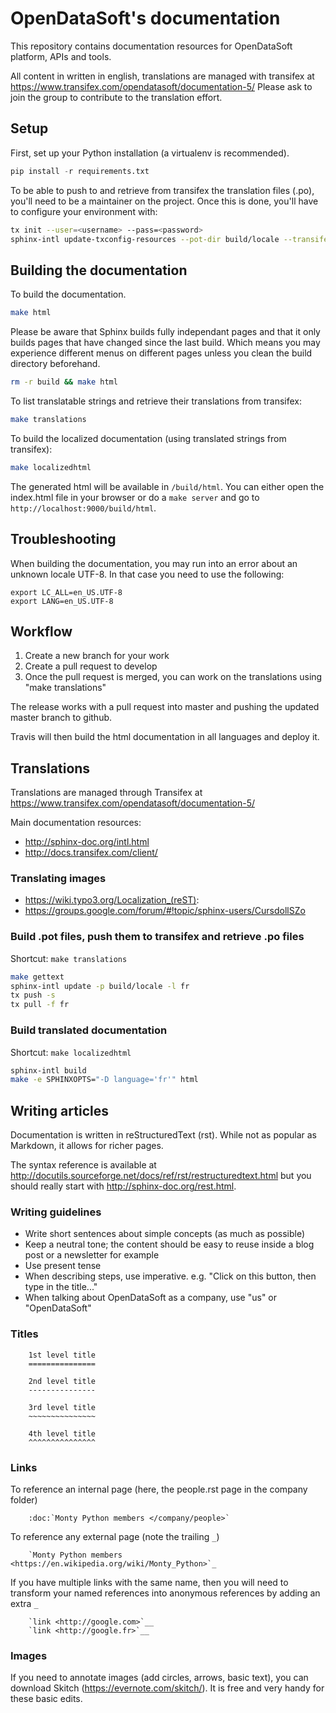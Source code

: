 # OpenDataSoft's documentation

This repository contains documentation resources for OpenDataSoft platform, APIs and tools.

All content in written in english, translations are managed with transifex at https://www.transifex.com/opendatasoft/documentation-5/
Please ask to join the group to contribute to the translation effort.

## Setup

First, set up your Python installation (a virtualenv is recommended).
```python
pip install -r requirements.txt
```

To be able to push to and retrieve from transifex the translation files (.po), you'll need to be a maintainer on the project.
Once this is done, you'll have to configure your environment with:

``` bash
tx init --user=<username> --pass=<password>
sphinx-intl update-txconfig-resources --pot-dir build/locale --transifex-project-name documentation-5
```

## Building the documentation

To build the documentation.
```bash
make html
```

Please be aware that Sphinx builds fully independant pages and that it only builds pages that have changed since the last build. Which means you may experience different menus on different pages unless you clean the build directory beforehand.
```bash
rm -r build && make html
```

To list translatable strings and retrieve their translations from transifex:
```bash
make translations
```

To build the localized documentation (using translated strings from transifex):
```bash
make localizedhtml
```

The generated html will be available in `/build/html`. You can either open the index.html file in your browser or do a
`make server` and go to `http://localhost:9000/build/html`.

## Troubleshooting

When building the documentation, you may run into an error about an unknown locale UTF-8. In that case you need to use
the following:
```
export LC_ALL=en_US.UTF-8
export LANG=en_US.UTF-8
```

## Workflow

1. Create a new branch for your work
2. Create a pull request to develop
3. Once the pull request is merged, you can work on the translations using "make translations"

The release works with a pull request into master and pushing the updated master branch to github.

Travis will then build the html documentation in all languages and deploy it.

## Translations

Translations are managed through Transifex at https://www.transifex.com/opendatasoft/documentation-5/

Main documentation resources:

* http://sphinx-doc.org/intl.html
* http://docs.transifex.com/client/


### Translating images

* https://wiki.typo3.org/Localization_(reST):
* https://groups.google.com/forum/#!topic/sphinx-users/CursdollSZo

### Build .pot files, push them to transifex and retrieve .po files

Shortcut: `make translations`

``` bash
make gettext
sphinx-intl update -p build/locale -l fr
tx push -s
tx pull -f fr
```

### Build translated documentation

Shortcut: `make localizedhtml`

```bash
sphinx-intl build
make -e SPHINXOPTS="-D language='fr'" html
```

## Writing articles

Documentation is written in reStructuredText (rst). While not as popular as Markdown, it allows for richer pages.

The syntax reference is available at http://docutils.sourceforge.net/docs/ref/rst/restructuredtext.html but you should really start with http://sphinx-doc.org/rest.html.

### Writing guidelines
- Write short sentences about simple concepts (as much as possible)
- Keep a neutral tone; the content should be easy to reuse inside
a blog post or a newsletter for example
- Use present tense
- When describing steps, use imperative. e.g. "Click on this button, then type in the title..."
- When talking about OpenDataSoft as a company, use "us" or "OpenDataSoft"

### Titles

```
    1st level title
    ===============

    2nd level title
    ---------------

    3rd level title
    ~~~~~~~~~~~~~~~

    4th level title
    ^^^^^^^^^^^^^^^
```

### Links

To reference an internal page (here, the people.rst page in the company folder)
```
    :doc:`Monty Python members </company/people>`
```
To reference any external page (note the trailing `_`)
```
    `Monty Python members <https://en.wikipedia.org/wiki/Monty_Python>`_
```
If you have multiple links with the same name, then you will need to transform your named references into anonymous references by adding an extra `_`
```
    `link <http://google.com>`__
    `link <http://google.fr>`__
```

### Images

If you need to annotate images (add circles, arrows, basic text), you can download Skitch
(https://evernote.com/skitch/). It is free and very handy for these basic edits.
